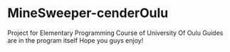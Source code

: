 # MineSweeper-cenderOulu
Project for Elementary Programming Course of University Of Oulu
Guides are in the program itself
Hope you guys enjoy!
